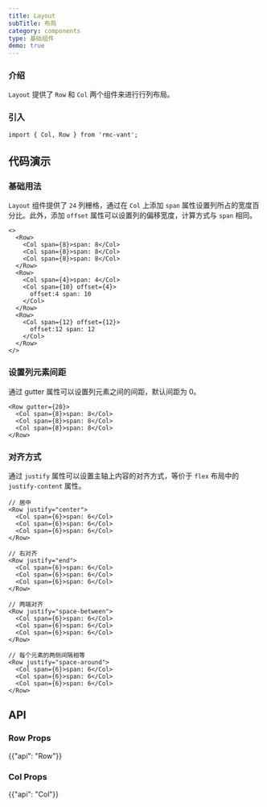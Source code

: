 ```yaml
---
title: Layout
subTitle: 布局
category: components
type: 基础组件
demo: true
---
```


### 介绍

`Layout` 提供了 `Row` 和 `Col` 两个组件来进行行列布局。

### 引入

```tsx
import { Col, Row } from 'rmc-vant';
```

## 代码演示

### 基础用法

`Layout` 组件提供了 `24` 列栅格，通过在 `Col` 上添加 `span` 属性设置列所占的宽度百分比。此外，添加 `offset` 属性可以设置列的偏移宽度，计算方式与 `span` 相同。

```tsx
<>
  <Row>
    <Col span={8}>span: 8</Col>
    <Col span={8}>span: 8</Col>
    <Col span={8}>span: 8</Col>
  </Row>
  <Row>
    <Col span={4}>span: 4</Col>
    <Col span={10} offset={4}>
      offset:4 span: 10
    </Col>
  </Row>
  <Row>
    <Col span={12} offset={12}>
      offset:12 span: 12
    </Col>
  </Row>
</>
```

### 设置列元素间距

通过 gutter 属性可以设置列元素之间的间距，默认间距为 0。

```tsx
<Row gutter={20}>
  <Col span={8}>span: 8</Col>
  <Col span={8}>span: 8</Col>
  <Col span={8}>span: 8</Col>
</Row>
```

### 对齐方式

通过 `justify` 属性可以设置主轴上内容的对齐方式，等价于 `flex` 布局中的 `justify-content` 属性。

```tsx
// 居中
<Row justify="center">
  <Col span={6}>span: 6</Col>
  <Col span={6}>span: 6</Col>
  <Col span={6}>span: 6</Col>
</Row>

// 右对齐
<Row justify="end">
  <Col span={6}>span: 6</Col>
  <Col span={6}>span: 6</Col>
  <Col span={6}>span: 6</Col>
</Row>

// 两端对齐
<Row justify="space-between">
  <Col span={6}>span: 6</Col>
  <Col span={6}>span: 6</Col>
  <Col span={6}>span: 6</Col>
</Row>

// 每个元素的两侧间隔相等
<Row justify="space-around">
  <Col span={6}>span: 6</Col>
  <Col span={6}>span: 6</Col>
  <Col span={6}>span: 6</Col>
</Row>
```

## API

### Row Props

{{"api": "Row"}}

### Col Props

{{"api": "Col"}}
